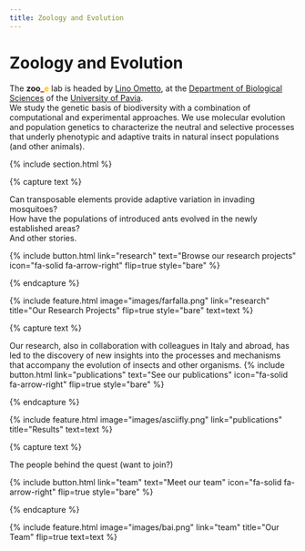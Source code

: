 ```yaml
---
title: Zoology and Evolution
---
```


# Zoology and Evolution

The **zoo**<span style="color:#e30022">**_**</span><span style="color:#ffbf00">**e**</span> lab is headed by [Lino Ometto](https://evolinus.github.io/zooe/members/lino-ometto.html), at the [Department of Biological Sciences](https://dbb.dip.unipv.it/en) of the [University of Pavia](https://portale.unipv.it/it).  
We study the genetic basis of biodiversity with a combination of computational and experimental approaches. We use molecular evolution and population genetics to characterize the neutral and selective processes that underly phenotypic and adaptive traits in natural insect populations (and other animals).

{% include section.html %}

{% capture text %}

Can transposable elements provide adaptive variation in invading mosquitoes?  
How have the populations of introduced ants evolved in the newly established areas?  
And other stories.

{%
  include button.html
  link="research"
  text="Browse our research projects"
  icon="fa-solid fa-arrow-right"
  flip=true
  style="bare"
%}

{% endcapture %}

{%
  include feature.html
  image="images/farfalla.png"
  link="research"
  title="Our Research Projects"
  flip=true
  style="bare"
  text=text
%}

{% capture text %}

Our research, also in collaboration with colleagues in Italy and abroad, has led to the discovery of new insights into the processes and mechanisms that accompany the evolution of insects and other organisms.
{%
  include button.html
  link="publications"
  text="See our publications"
  icon="fa-solid fa-arrow-right"
  flip=true
  style="bare"
%}

{% endcapture %}

{%
  include feature.html
  image="images/asciifly.png"
  link="publications"
  title="Results"
  text=text
%}

{% capture text %}

The people behind the quest (want to join?)

{%
  include button.html
  link="team"
  text="Meet our team"
  icon="fa-solid fa-arrow-right"
  flip=true
  style="bare"
%}

{% endcapture %}

{%
  include feature.html
  image="images/bai.png"
  link="team"
  title="Our Team"
  flip=true
  text=text
%}
